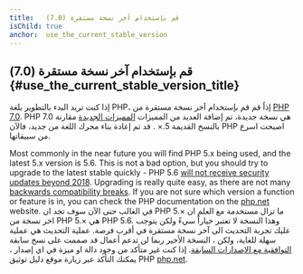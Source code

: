 ```yaml
---
title:   قم بإستخدام آخر نسخة مستقرة (7.0)
isChild: true
anchor:  use_the_current_stable_version
---
```


## قم بإستخدام آخر نسخة مستقرة (7.0) {#use_the_current_stable_version_title}

إذا كنت تريد البدء بالتطوير بلغة PHP، إذاً قم قم بإستخدام آخر نسخة مستقرة من [PHP 7.0][php-release].
PHP 7.0 هي نسخة جديدة، تم إضافة العديد من المميزات [المميزات الجديدة](#language_highlights) مقارنة بالنسخ القديمة 5.× .
قد تم إعادة بناء محرك اللغة من جديد، فالآن PHP اصبحت اسرع من سبيقاتها.

Most commonly in the near future you will find PHP 5.x being used, and the latest 5.x version is 5.6. This is not a bad option, but you should try to upgrade to the latest stable quickly - PHP 5.6 [will not receive security updates beyond 2018](http://php.net/supported-versions.php).  Upgrading is really quite easy, as there are not many [backwards compatibility breaks][php70-bc]. If you are not sure which version a function or feature is in, you can check the PHP documentation on the [php.net][php-docs] website.
في الغالب حتى الآن سوف تجد ان PHP 5.× ما تزال مستخدمة مع العلم ان اخر نسخة من PHP 5.× هي PHP 5.6. وهذا النسخة لا تعتبر خياراً سيءً ولكن يتوجب عليك تجربة التحديث الى آخر نسخة مستقرة في أقرب فرصة.
عملية التحديث هي عملية سهلة للغاية، ولكن ، النسخة الأخير ربما لن تدعم أعمال قد صممت على نسخ سابقة [التوافقية مع الإصدارات السابقة][php70-bc].
إذا كنت غير متأكد من وجود دالة او ميزة في اي إصدار ، يمكنك التأكد عبر زيارة موقع دليل توثيق PHP [php.net][php-docs].

[php-release]: http://php.net/downloads.php
[php-docs]: http://php.net/manual/
[php70-bc]: http://php.net/manual/migration70.incompatible.php

